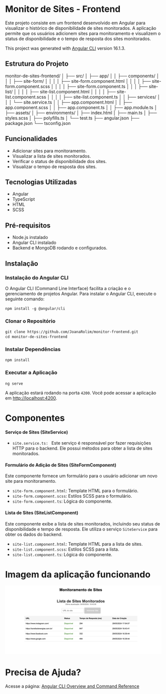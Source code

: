 # Monitor de Sites - Frontend

Este projeto consiste em um frontend desenvolvido em Angular para visualizar o histórico de disponibilidade de sites monitorados. A aplicação permite que os usuários adicionem sites para monitoramento e visualizem o status de disponibilidade e o tempo de resposta dos sites monitorados.

This project was generated with [Angular CLI](https://github.com/angular/angular-cli) version 16.1.3.

## Estrutura do Projeto

monitor-de-sites-frontend/
│
├── src/
│   ├── app/
│   │   ├── components/
│   │   │   ├── site-form/
│   │   │   │   ├── site-form.component.html
│   │   │   │   ├── site-form.component.scss
│   │   │   │   ├── site-form.component.ts
│   │   │   ├── site-list/
│   │   │   │   ├── site-list.component.html
│   │   │   │   ├── site-list.component.scss
│   │   │   │   ├── site-list.component.ts
│   │   ├── services/
│   │   │   └── site.service.ts
│   │   ├── app.component.html
│   │   ├── app.component.scss
│   │   ├── app.component.ts
│   │   ├── app.module.ts
│   ├── assets/
│   ├── environments/
│   ├── index.html
│   ├── main.ts
│   ├── styles.scss
│   ├── polyfills.ts
│   └── test.ts
├── angular.json
├── package.json
└── tsconfig.json

## Funcionalidades

* Adicionar sites para monitoramento.
* Visualizar a lista de sites monitorados.
* Verificar o status de disponibilidade dos sites.
* Visualizar o tempo de resposta dos sites.

## Tecnologias Utilizadas

* Angular
* TypeScript
* HTML
* SCSS

## Pré-requisitos

* Node.js instalado
* Angular CLI instalado
* Backend e MongoDB rodando e configurados.

## Instalação

### Instalação do Angular CLI

O Angular CLI (Command Line Interface) facilita a criação e o gerenciamento de projetos Angular. Para instalar o Angular CLI, execute o seguinte comando:

```
npm install -g @angular/cli
```

### Clonar o Repositório

```
git clone https://github.com/JoanaRolim/monitor-frontend.git
cd monitor-de-sites-frontend
```

### Instalar Dependências

```
npm install
```

### Executar a Aplicação

```
ng serve
```

A aplicação estará rodando na porta `4200`. Você pode acessar a aplicação em [http://localhost:4200](http://localhost:4200/).

# Componentes

#### Serviço de Sites (SiteService)

* `site.service.ts: ` Este serviço é responsável por fazer requisições HTTP para o backend. Ele possui métodos para obter a lista de sites monitorados.

#### Formulário de Adição de Sites (SiteFormComponent)

Este componente fornece um formulário para o usuário adicionar um novo site para monitoramento.

* `site-form.component.html`: Template HTML para o formulário.
* `site-form.component.scss`: Estilos SCSS para o formulário.
* `site-form.component.ts`: Lógica do componente.

#### Lista de Sites (SiteListComponent)

Este componente exibe a lista de sites monitorados, incluindo seu status de disponibilidade e tempo de resposta. Ele utiliza o serviço `SiteService` para obter os dados do backend.

* `site-list.component.html`: Template HTML para a lista de sites.
* `site-list.component.scss`: Estilos SCSS para a lista.
* `site-list.component.ts`: Lógica do componente.

# Imagem da aplicação funcionando

![1717105464090](image/README/1717105464090.png)

# Precisa de Ajuda?

Acesse a página: [Angular CLI Overview and Command Reference](https://angular.io/cli)
